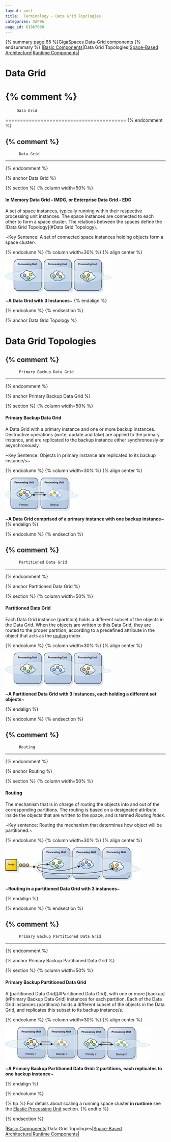 ```yaml
---
layout: post
title:  Terminology - Data Grid Topologies
categories: XAP96
page_id: 61867088
---
```


{% summary page|65 %}GigaSpaces Data-Grid components {% endsummary %}
|[Basic Components](/xap96/2011/07/29/terminology---basic-components.html)|Data Grid Topologies|[Space-Based Architecture](/xap96/2011/09/07/terminology---space-based-architecture.html)|[Runtime Components](/xap96/2011/09/07/terminology---runtime-components.html)|

# Data Grid 

{% comment %}
=========================================

         Data Grid

=========================================
{% endcomment %}

{% comment %}
----------------------------
          Data Grid
----------------------------
{% endcomment %}

{% anchor Data Grid %}

{% section %}
{% column width=50% %}

#### In Memory Data Grid - IMDG, or Enterprise Data Grid - EDG

A set of space instances, typically running within their respective processing unit instances.
The space instances are connected to each other to form a space cluster.
The relations between the spaces define the [Data Grid Topology](#Data Grid Topology).

~Key Sentence: A set of connected space instances holding objects form a space cluster~ 

{% endcolumn %}
{% column width=30% %}
{% align center %}

![term_populated_data_grid.gif](/attachment_files/term_populated_data_grid.gif)

~**A Data Grid with 3 Instances**~
{% endalign %}

{% endcolumn %}
{% endsection %}

{% anchor Data Grid Topology %}

# Data Grid Topologies

{% comment %}
----------------------------
          Primary Backup Data Grid
----------------------------
{% endcomment %}

{% anchor Primary Backup Data Grid %}

{% section %}
{% column width=50% %}

#### Primary Backup Data Grid

A Data Grid with a primary instance and one or more backup instances.
Destructive operations (write, update and take) are applied to the primary instance, and are replicated to the backup instance either synchronously or asynchronously.

~Key Sentence: Objects in primary instance are replicated to its backup instance/s~ 

{% endcolumn %}
{% column width=30% %}
{% align center %}

![term_primary_backup_text_data_grid.gif](/attachment_files/term_primary_backup_text_data_grid.gif)

~**A Data Grid comprised of a primary instance with one backup instance**~
{% endalign %}

{% endcolumn %}
{% endsection %}

{% comment %}
----------------------------
          Partitioned Data Grid
----------------------------
{% endcomment %}

{% anchor Partitioned Data Grid %}

{% section %}
{% column width=50% %}

#### Partitioned Data Grid

Each Data Grid instance (partition) holds a different subset of the objects in the Data Grid.
When the objects are written to this Data Grid, they are routed to the proper partition, according to a predefined attribute in the object that acts as the [routing](#Routing) index.

{% endcolumn %}
{% column width=30% %}
{% align center %}

![term_partitioned_data_grid.gif](/attachment_files/term_partitioned_data_grid.gif)

~**A Partitioned Data Grid with 3 Instances, each holding a different set objects**~

{% endalign %}

{% endcolumn %}
{% endsection %}

{% comment %}
----------------------------
          Routing
----------------------------
{% endcomment %}

{% anchor Routing %}

{% section %}
{% column width=50% %}

#### Routing

The mechanism that is in charge of routing the objects into and out of the corresponding partitions. 
The routing is based on a designated attribute inside the objects that are written to the space, and is termed _Routing Index_.

~Key sentence: Routing the mechanism that determines how object will be partitioned.~

{% endcolumn %}
{% column width=30% %}
{% align center %}

![term_routing.gif](/attachment_files/term_routing.gif)

~**Routing in a partitioned Data Grid with 3 instances**~

{% endalign %}

{% endcolumn %}
{% endsection %}

{% comment %}
--------------------------------------------------
          Primary Backup Partitioned Data Grid
--------------------------------------------------
{% endcomment %}

{% anchor Primary Backup Partitioned Data Grid %}

{% section %}
{% column width=50% %}

#### Primary Backup Partitioned Data Grid

A [partitioned Data Grid](#Partitioned Data Grid), with one or more [backup](#Primary Backup Data Grid) instances for each partition. Each of the Data Grid instances (partitions) holds a different subset of the objects in the Data Grid, and replicates this subset to its backup instance/s.

{% endcolumn %}
{% column width=30% %}
{% align center %}

![term_partitioned_primary_backup_data_grid.gif](/attachment_files/term_partitioned_primary_backup_data_grid.gif)

~**A Primary Backup Partitioned Data Grid: 2 partitions, each replicates to one backup instance**~

{% endalign %}

{% endcolumn %}

{% tip %}
For details about scaling a running space cluster **in runtime** see the [Elastic Processing Unit](/xap96/2013/05/25/elastic-processing-unit.html) section. 
{% endtip %}

{% endsection %}

|[Basic Components](/xap96/2011/07/29/terminology---basic-components.html)|Data Grid Topologies|[Space-Based Architecture](/xap96/2011/09/07/terminology---space-based-architecture.html)|[Runtime Components](/xap96/2011/09/07/terminology---runtime-components.html)|
